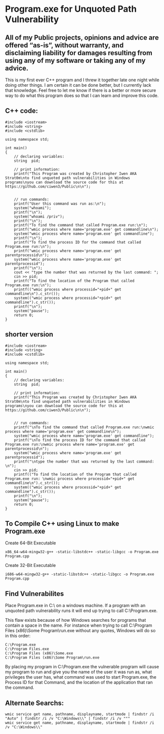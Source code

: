 # Program.exe for Unquoted Path Vulnerability
## **All of my Public projects, opinions and advice are offered “as-is”, without warranty, and disclaiming liability for damages resulting from using any of my software or taking any of my advice.**
This is my first ever C++ program and I threw it together late one night while doing other things. I am certain it can be done better, but I currently lack that knowledge. Feel free to let me know if there is a better or more secure way to do what this program does so that I can learn and improve this code. 

## C++ code:
```
#include <iostream>
#include <string>
#include <cstdlib>

using namespace std;

int main()
{
    // declaring variables:
    string  pid;

    // print information:
    printf("This Program was created by Christopher Iwen AKA Strat0m\nto find unquoted path vulnerabilities in Windows programs\nyou can download the source code for this at https://github.com/ciwen3/Public\n\n");


    // run commands:
    printf("User this command was run as:\n");
    system("whoami");
    printf("\n");
    system("whoami /priv");
    printf("\n");
    printf("To find the command that called Program.exe run:\n");
    printf("wmic process where name='program.exe' get commandline\n");
    system("wmic process where name='program.exe' get commandline");
    printf("\n");
    printf("To find the process ID for the command that called Program.exe run:\n");
    printf("wmic process where name='program.exe' get parentprocessid\n");
    system("wmic process where name='program.exe' get parentprocessid");
    printf("\n");
    cout << "type the number that was returned by the last command: ";
    cin >> pid;
    printf("To find the location of the Program that called Program.exe run:\n");
    printf(("wmic process where processid="+pid+" get commandline\n").c_str());
    system(("wmic process where processid="+pid+" get commandline").c_str());
    printf("\n");
    system("pause");
    return 0;
}
```

## shorter version
```
#include <iostream>
#include <string>
#include <cstdlib>

using namespace std;

int main()
{
    // declaring variables:
    string  pid;

    // print information:
    printf("This Program was created by Christopher Iwen AKA Strat0m\nto find unquoted path vulnerabilities in Windows programs\nyou can download the source code for this at https://github.com/ciwen3/Public\n\n");


    // run commands:
    printf("\nTo find the command that called Program.exe run:\nwmic process where name='program.exe' get commandline\n");
    system("wmic process where name='program.exe' get commandline");
    printf("\nTo find the process ID for the command that called Program.exe run:\nwmic process where name='program.exe' get parentprocessid\n");
    system("wmic process where name='program.exe' get parentprocessid");
    printf("\ntype the number that was returned by the last command: \n");
    cin >> pid;
    printf(("To find the location of the Program that called Program.exe run: \nwmic process where processid="+pid+" get commandline\n").c_str());
    system(("wmic process where processid="+pid+" get commandline").c_str());
    printf("\n");
    system("pause");
    return 0;
}
```


## To Compile C++ using Linux to make Program.exe
Create 64-Bit Executable
```
x86_64-w64-mingw32-g++ -static-libstdc++ -static-libgcc -o Program.exe Program.cpp
```
Create 32-Bit Executable
```
i686-w64-mingw32-g++ -static-libstdc++ -static-libgcc -o Program.exe Program.cpp
```

## Find Vulnerabilites
Place Program.exe in C:\ on a windows machine. If a program with an unquoted path vulnerability runs it will end up trying to call C:\Program.exe. 

This flaw exists because of how Windows searches for programs that contain a space in the name. For instance when trying to call C:\Program Files (x86)\Some Program\run.exe without any quotes, Windows will do so in this order:
```
C:\Program.exe
C:\Program Files.exe
C:\Program Files (x86)\Some.exe
C:\Program Files (x86)\Some Program\run.exe 
```
By placing my program in C:\Program.exe the vulnerable program will cause my program to run and give you the name of the user it was run as, what privileges the user has, what command was used to start Program.exe, the Process ID for that Command, and the location of the application that ran the command. 

## Alternate Searchs:
```
wmic service get name, pathname, displayname, startmode | findstr /i "Auto" | findstr /i /v "C:\Windows\\" | findstr /i /v """
wmic service get name, pathname, displayname, startmode | findstr /i /v "C:\Windows\\"
```


